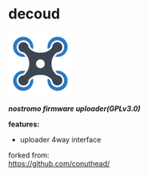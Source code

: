 # decoud
![quad](icon.png)

***nostromo firmware uploader(GPLv3.0)***

**features:**
  * uploader 4way interface

  forked from: <br/>
  <https://github.com/conuthead/> <br/>
